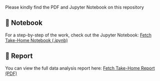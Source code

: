 Please kindly find the PDF and Jupyter Notebook on this repository
## 📓 Notebook
For a step-by-step of the work, check out the Jupyter Notebook:
[Fetch Take-Home Notebook (.ipynb)](./Fetch_takehome.ipynb)

## 📄 Report
You can view the full data analysis report here:
[Fetch Take-Home Report (PDF)](./Fetch_takehome.pdf)


